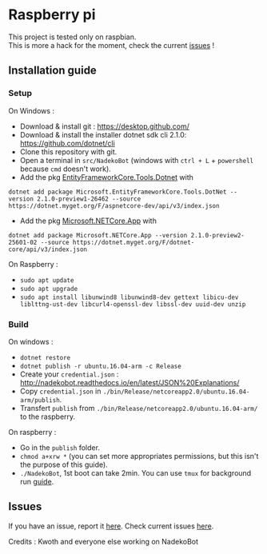 # Raspberry pi
This project is tested only on raspbian.<br>
This is more a hack for the moment, check the current [issues][1] !
## Installation guide
### Setup
On Windows :
- Download & install git : https://desktop.github.com/
- Download & install the installer dotnet sdk cli 2.1.0: https://github.com/dotnet/cli
- Clone this repository with git.
- Open a terminal in `src/NadekoBot` (windows with `ctrl + L` + `powershell` because `cmd` doesn't work).
- Add the pkg [EntityFrameworkCore.Tools.Dotnet][3] with
```
dotnet add package Microsoft.EntityFrameworkCore.Tools.DotNet --version 2.1.0-preview1-26462 --source https://dotnet.myget.org/F/aspnetcore-dev/api/v3/index.json
```
- Add the pkg [Microsoft.NETCore.App][4] with
```
dotnet add package Microsoft.NETCore.App --version 2.1.0-preview2-25601-02 --source https://dotnet.myget.org/F/dotnet-core/api/v3/index.json
```
On Raspberry :
- `sudo apt update`
- `sudo apt upgrade`
- `sudo apt install libunwind8 libunwind8-dev gettext libicu-dev liblttng-ust-dev libcurl4-openssl-dev libssl-dev uuid-dev unzip`

### Build
On windows :
- `dotnet restore`
- `dotnet publish -r ubuntu.16.04-arm -c Release`
- Create your `credential.json` : http://nadekobot.readthedocs.io/en/latest/JSON%20Explanations/
- Copy `credential.json` in `./bin/Release/netcoreapp2.0/ubuntu.16.04-arm/publish`.
- Transfert `publish` from `./bin/Release/netcoreapp2.0/ubuntu.16.04-arm/` to the raspberry.

On raspberry :
- Go in the `publish` folder.
- `chmod a+xrw *` (you can set more appropriates permissions, but this isn't the purpose of this guide).
- `./NadekoBot`, 1st boot can take 2min. You can use `tmux` for background run [guide][5].

## Issues
If you have an issue, report it [here][2].
Check current issues [here][1].

[1]:https://github.com/Taknok/NadekoBot/issues
[2]:https://github.com/Taknok/NadekoBot/issues/new
[3]:https://dotnet.myget.org/feed/aspnetcore-dev/package/nuget/Microsoft.EntityFrameworkCore.Tools.DotNet
[4]:https://dotnet.myget.org/feed/dotnet-core/package/nuget/Microsoft.NETCore.App/2.1.0-preview2-25601-02
[5]:http://nadekobot.readthedocs.io/en/latest/guides/Linux%20Guide/#additional-information
Credits : Kwoth and everyone else working on NadekoBot
